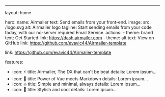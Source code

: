 ---
layout: home

hero:
  name: Airmailer
  text: Send emails from your front-end.
  image:
    src: /logo.svg
    alt: Airmailer logo
  tagline: Start sending emails from your code today, with our no-server required Email Service.
  actions:
    - theme: brand
      text: Get Started
      link: https://dash.airmailer.com
    - theme: alt
      text: View on GitHub
      link: https://github.com/evavic44/Airmailer-template

link: https://github.com/evavic44/Airmailer-template

features:
  - icon: ⚡️
    title: Airmailer, The DX that can't be beat
    details: Lorem ipsum...
  - icon: 🎉
    title: Power of Vue meets Markdown
    details: Lorem ipsum...
  - icon: 🔥
    title: Simple and minimal, always
    details: Lorem ipsum...
  - icon: 🎀
    title: Stylish and cool
    details: Lorem ipsum...
